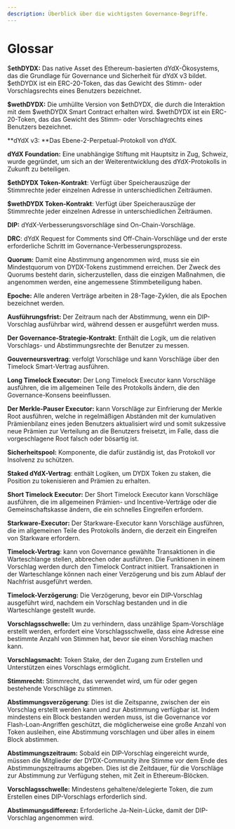 ```yaml
---
description: Überblick über die wichtigsten Governance-Begriffe.
---
```


# Glossar

$**ethDYDX:** Das native Asset des Ethereum-basierten dYdX-Ökosystems, das die Grundlage für Governance und Sicherheit für dYdX v3 bildet. $ethDYDX ist ein ERC-20-Token, das das Gewicht des Stimm- oder Vorschlagsrechts eines Benutzers bezeichnet.

**$wethDYDX:** Die umhüllte Version von $ethDYDX, die durch die Interaktion mit dem $wethDYDX Smart Contract erhalten wird. $wethDYDX ist ein ERC-20-Token, das das Gewicht des Stimm- oder Vorschlagrechts eines Benutzers bezeichnet.

**dYdX v3: **Das Ebene-2-Perpetual-Protokoll von dYdX.

**dYdX Foundation:** Eine unabhängige Stiftung mit Hauptsitz in Zug, Schweiz, wurde gegründet, um sich an der Weiterentwicklung des dYdX-Protokolls in Zukunft zu beteiligen.

**$ethDYDX Token-Kontrakt**: Verfügt über Speicherauszüge der Stimmrechte jeder einzelnen Adresse in unterschiedlichen Zeiträumen.

**$wethDYDX Token-Kontrakt**: Verfügt über Speicherauszüge der Stimmrechte jeder einzelnen Adresse in unterschiedlichen Zeiträumen.

**DIP:** dYdX-Verbesserungsvorschläge sind On-Chain-Vorschläge.

**DRC**: dYdX Request for Comments sind Off-Chain-Vorschläge und der erste erforderliche Schritt im Governance-Verbesserungsprozess.

**Quorum:** Damit eine Abstimmung angenommen wird, muss sie ein Mindestquorum von DYDX-Tokens zustimmend erreichen. Der Zweck des Quorums besteht darin, sicherzustellen, dass die einzigen Maßnahmen, die angenommen werden, eine angemessene Stimmbeteiligung haben.

**Epoche:** Alle anderen Verträge arbeiten in 28-Tage-Zyklen, die als Epochen bezeichnet werden.

**Ausführungsfrist:** Der Zeitraum nach der Abstimmung, wenn ein DIP-Vorschlag ausführbar wird, während dessen er ausgeführt werden muss.

**Der Governance-Strategie-Kontrakt**: Enthält die Logik, um die relativen Vorschlags- und Abstimmungsrechte der Benutzer zu messen.

**Gouverneursvertrag**: verfolgt Vorschläge und kann Vorschläge über den Timelock Smart-Vertrag ausführen.

**Long Timelock Executor:** Der Long Timelock Executor kann Vorschläge ausführen, die im allgemeinen Teile des Protokolls ändern, die den Governance-Konsens beeinflussen.

**Der Merkle-Pauser Executor:** kann Vorschläge zur Einfrierung der Merkle Root ausführen, welche in regelmäßigen Abständen mit der kumulativen Prämienbilanz eines jeden Benutzers aktualisiert wird und somit sukzessive neue Prämien zur Verteilung an die Benutzers freisetzt, im Falle, dass die vorgeschlagene Root falsch oder bösartig ist.

**Sicherheitspool:** Komponente, die dafür zuständig ist, das Protokoll vor Insolvenz zu schützen.

**Staked dYdX-Vertrag**: enthält Logiken, um DYDX Token zu staken, die Position zu tokenisieren and Prämien zu erhalten.

**Short Timelock Executor:** Der Short Timelock Executor kann Vorschläge ausführen, die im allgemeinen Prämien- und Incentive-Verträge oder die Gemeinschaftskasse ändern, die ein schnelles Eingreifen erfordern.

**Starkware-Executor:** Der Starkware-Executor kann Vorschläge ausführen, die im allgemeinen Teile des Protokolls ändern, die derzeit ein Eingreifen von Starkware erfordern.

**Timelock-Vertrag**: kann von Governance gewählte Transaktionen in die Warteschlange stellen, abbrechen oder ausführen. Die Funktionen in einem Vorschlag werden durch den Timelock Contract initiiert. Transaktionen in der Warteschlange können nach einer Verzögerung und bis zum Ablauf der Nachfrist ausgeführt werden.

**Timelock-Verzögerung:** Die Verzögerung, bevor ein DIP-Vorschlag ausgeführt wird, nachdem ein Vorschlag bestanden und in die Warteschlange gestellt wurde.

**Vorschlagsschwelle:** Um zu verhindern, dass unzählige Spam-Vorschläge erstellt werden, erfordert eine Vorschlagsschwelle, dass eine Adresse eine bestimmte Anzahl von Stimmen hat, bevor sie einen Vorschlag machen kann.

**Vorschlagsmacht:** Token Stake, der den Zugang zum Erstellen und Unterstützen eines Vorschlags ermöglicht.

**Stimmrecht:** Stimmrecht, das verwendet wird, um für oder gegen bestehende Vorschläge zu stimmen.

**Abstimmungsverzögerung**: Dies ist die Zeitspanne, zwischen der ein Vorschlag erstellt werden kann und zur Abstimmung verfügbar ist. Indem mindestens ein Block bestanden werden muss, ist die Governance vor Flash-Loan-Angriffen geschützt, die möglicherweise eine große Anzahl von Token ausleihen, eine Abstimmung vorschlagen und über alles in einem Block abstimmen.

**Abstimmungszeitraum:** Sobald ein DIP-Vorschlag eingereicht wurde, müssen die Mitglieder der DYDX-Community ihre Stimme vor dem Ende des Abstimmungszeitraums abgeben. Dies ist die Zeitdauer, für die Vorschläge zur Abstimmung zur Verfügung stehen, mit Zeit in Ethereum-Blöcken.

**Vorschlagsschwelle:** Mindestens gehaltene/delegierte Token, die zum Erstellen eines DIP-Vorschlags erforderlich sind.

**Abstimmungsdifferenz:** Erforderliche Ja-Nein-Lücke, damit der DIP-Vorschlag angenommen wird.
